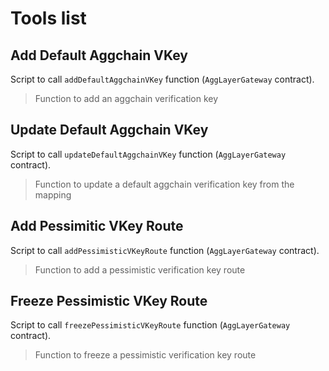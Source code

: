 # Tools list

## Add Default Aggchain VKey
Script to call `addDefaultAggchainVKey` function (`AggLayerGateway` contract).
> Function to add an aggchain verification key

## Update Default Aggchain VKey
Script to call `updateDefaultAggchainVKey` function (`AggLayerGateway` contract).
> Function to update a default aggchain verification key from the mapping

## Add Pessimitic VKey Route
Script to call `addPessimisticVKeyRoute` function (`AggLayerGateway` contract).
> Function to add a pessimistic verification key route

## Freeze Pessimistic VKey Route
Script to call `freezePessimisticVKeyRoute` function (`AggLayerGateway` contract).
> Function to freeze a pessimistic verification key route